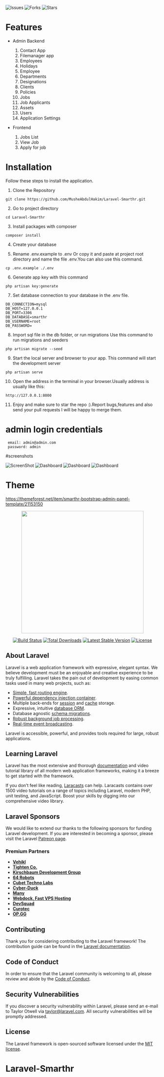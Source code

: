 ![Issues](https://img.shields.io/github/issues/MusheAbdulHakim/Laravel-Smarthr)
![Forks](https://img.shields.io/github/forks/MusheAbdulHakim/Laravel-Smarthr)
![Stars](https://img.shields.io/github/stars/MusheAbdulHakim/Laravel-Smarthr)

# Features
- Admin Backend
	1. Contact App
	2. Filemanager app
	3. Employees
	4. Holidays
	5. Employee 
	6. Departments
	7. Designations
	8. Clients
	9. Policies
	10. Jobs
	11. Job Applicants
	12. Assets
	13. Users
	14. Application Settings

- Frontend
	1. Jobs List
	2. View Job
	3. Apply for job

# Installation
 Follow these steps to install the application.

1. Clone the Repository

```
git clone https://github.com/MusheAbdulHakim/Laravel-Smarthr.git

```
2. Go to project directory

```
cd Laravel-Smarthr

```

3. Install packages with composer

```
composer install

```


4. Create your database 

5. Rename .env.example to .env Or copy it and paste at project root directory and name the file .env.You can also use this command.

```
cp .env.example ./.env

```
6. Generate app key with this command
```
php artisan key:generate

```

7. Set database connection to your database in the .env file.

```
DB_CONNECTION=mysql
DB_HOST=127.0.0.1
DB_PORT=3306
DB_DATABASE=smarthr
DB_USERNAME=root
DB_PASSWORD=

```
8. Import sql file in the db folder, or run migrations
Use this command to run migrations and seeders

```
php artisan migrate --seed

```
9. Start the local server and browser to your app.
This command will start the development server
```
php artisan serve

```

10. Open the address in the terminal in your browser.Usually address is usually like this:
```
http://127.0.0.1:8000

```
11. Enjoy and make sure to star the repo :).Report bugs,features and also send your pull requests I will be happy to merge them.

# admin login credentials

```
 email: admin@admin.com
 password: admin
```

#screenshots

![ScreenShot](screenshots/login.png?raw=true "Login page")
![Dashboard](screenshots/dashboard.png?raw=true "Dashbaord page")
![Dashboard](screenshots/clients.png?raw=true "Clients page")
![Dashboard](screenshots/employees.png?raw=true "employees page")

# Theme
 https://themeforest.net/item/smarthr-bootstrap-admin-panel-template/21153150

<p align="center"><a href="https://laravel.com" target="_blank"><img src="https://raw.githubusercontent.com/laravel/art/master/logo-lockup/5%20SVG/2%20CMYK/1%20Full%20Color/laravel-logolockup-cmyk-red.svg" width="400"></a></p>

<p align="center">
<a href="https://travis-ci.org/laravel/framework"><img src="https://travis-ci.org/laravel/framework.svg" alt="Build Status"></a>
<a href="https://packagist.org/packages/laravel/framework"><img src="https://img.shields.io/packagist/dt/laravel/framework" alt="Total Downloads"></a>
<a href="https://packagist.org/packages/laravel/framework"><img src="https://img.shields.io/packagist/v/laravel/framework" alt="Latest Stable Version"></a>
<a href="https://packagist.org/packages/laravel/framework"><img src="https://img.shields.io/packagist/l/laravel/framework" alt="License"></a>
</p>

## About Laravel

Laravel is a web application framework with expressive, elegant syntax. We believe development must be an enjoyable and creative experience to be truly fulfilling. Laravel takes the pain out of development by easing common tasks used in many web projects, such as:

- [Simple, fast routing engine](https://laravel.com/docs/routing).
- [Powerful dependency injection container](https://laravel.com/docs/container).
- Multiple back-ends for [session](https://laravel.com/docs/session) and [cache](https://laravel.com/docs/cache) storage.
- Expressive, intuitive [database ORM](https://laravel.com/docs/eloquent).
- Database agnostic [schema migrations](https://laravel.com/docs/migrations).
- [Robust background job processing](https://laravel.com/docs/queues).
- [Real-time event broadcasting](https://laravel.com/docs/broadcasting).

Laravel is accessible, powerful, and provides tools required for large, robust applications.

## Learning Laravel

Laravel has the most extensive and thorough [documentation](https://laravel.com/docs) and video tutorial library of all modern web application frameworks, making it a breeze to get started with the framework.

If you don't feel like reading, [Laracasts](https://laracasts.com) can help. Laracasts contains over 1500 video tutorials on a range of topics including Laravel, modern PHP, unit testing, and JavaScript. Boost your skills by digging into our comprehensive video library.

## Laravel Sponsors

We would like to extend our thanks to the following sponsors for funding Laravel development. If you are interested in becoming a sponsor, please visit the Laravel [Patreon page](https://patreon.com/taylorotwell).

### Premium Partners

- **[Vehikl](https://vehikl.com/)**
- **[Tighten Co.](https://tighten.co)**
- **[Kirschbaum Development Group](https://kirschbaumdevelopment.com)**
- **[64 Robots](https://64robots.com)**
- **[Cubet Techno Labs](https://cubettech.com)**
- **[Cyber-Duck](https://cyber-duck.co.uk)**
- **[Many](https://www.many.co.uk)**
- **[Webdock, Fast VPS Hosting](https://www.webdock.io/en)**
- **[DevSquad](https://devsquad.com)**
- **[Curotec](https://www.curotec.com/services/technologies/laravel/)**
- **[OP.GG](https://op.gg)**

## Contributing

Thank you for considering contributing to the Laravel framework! The contribution guide can be found in the [Laravel documentation](https://laravel.com/docs/contributions).

## Code of Conduct

In order to ensure that the Laravel community is welcoming to all, please review and abide by the [Code of Conduct](https://laravel.com/docs/contributions#code-of-conduct).

## Security Vulnerabilities

If you discover a security vulnerability within Laravel, please send an e-mail to Taylor Otwell via [taylor@laravel.com](mailto:taylor@laravel.com). All security vulnerabilities will be promptly addressed.

## License

The Laravel framework is open-sourced software licensed under the [MIT license](https://opensource.org/licenses/MIT).
# Laravel-Smarthr
